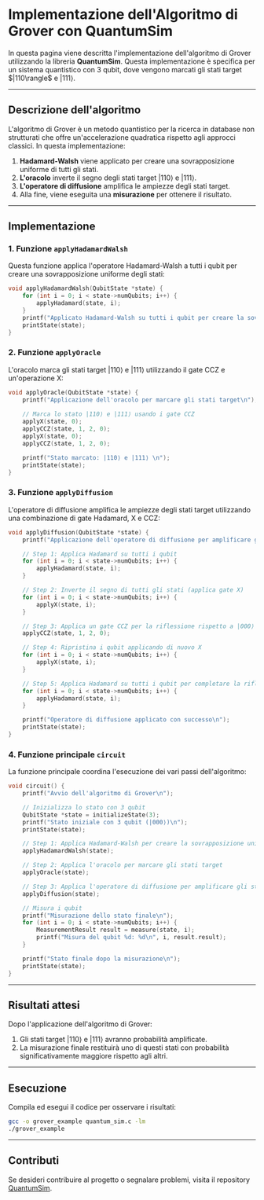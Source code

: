 # Implementazione dell'Algoritmo di Grover con QuantumSim

In questa pagina viene descritta l'implementazione dell'algoritmo di Grover utilizzando la libreria **QuantumSim**. Questa implementazione è specifica per un sistema quantistico con 3 qubit, dove vengono marcati gli stati target $|110\rangle\$ e $|111\rangle$.

---

## Descrizione dell'algoritmo

L'algoritmo di Grover è un metodo quantistico per la ricerca in database non strutturati che offre un'accelerazione quadratica rispetto agli approcci classici. In questa implementazione:

1. **Hadamard-Walsh** viene applicato per creare una sovrapposizione uniforme di tutti gli stati.
2. **L'oracolo** inverte il segno degli stati target $|110\rangle$ e $|111\rangle$.
3. **L'operatore di diffusione** amplifica le ampiezze degli stati target.
4. Alla fine, viene eseguita una **misurazione** per ottenere il risultato.

---

## Implementazione

### 1. Funzione `applyHadamardWalsh`
Questa funzione applica l'operatore Hadamard-Walsh a tutti i qubit per creare una sovrapposizione uniforme degli stati:

```c
void applyHadamardWalsh(QubitState *state) {
    for (int i = 0; i < state->numQubits; i++) {
        applyHadamard(state, i);
    }
    printf("Applicato Hadamard-Walsh su tutti i qubit per creare la sovrapposizione uniforme\n");
    printState(state);
}
```

### 2. Funzione `applyOracle`
L'oracolo marca gli stati target $|110\rangle$ e $|111\rangle$ utilizzando il gate CCZ e un'operazione X:

```c
void applyOracle(QubitState *state) {
    printf("Applicazione dell'oracolo per marcare gli stati target\n");
    
    // Marca lo stato |110⟩ e |111⟩ usando i gate CCZ
    applyX(state, 0);
    applyCCZ(state, 1, 2, 0);
    applyX(state, 0);
    applyCCZ(state, 1, 2, 0);

    printf("Stato marcato: |110⟩ e |111⟩ \n");
    printState(state);
}
```

### 3. Funzione `applyDiffusion`
L'operatore di diffusione amplifica le ampiezze degli stati target utilizzando una combinazione di gate Hadamard, X e CCZ:

```c
void applyDiffusion(QubitState *state) {
    printf("Applicazione dell'operatore di diffusione per amplificare gli stati target\n");

    // Step 1: Applica Hadamard su tutti i qubit
    for (int i = 0; i < state->numQubits; i++) {
        applyHadamard(state, i);
    }

    // Step 2: Inverte il segno di tutti gli stati (applica gate X)
    for (int i = 0; i < state->numQubits; i++) {
        applyX(state, i);
    }

    // Step 3: Applica un gate CCZ per la riflessione rispetto a |000⟩
    applyCCZ(state, 1, 2, 0);

    // Step 4: Ripristina i qubit applicando di nuovo X
    for (int i = 0; i < state->numQubits; i++) {
        applyX(state, i);
    }

    // Step 5: Applica Hadamard su tutti i qubit per completare la riflessione
    for (int i = 0; i < state->numQubits; i++) {
        applyHadamard(state, i);
    }

    printf("Operatore di diffusione applicato con successo\n");
    printState(state);
}
```

### 4. Funzione principale `circuit`
La funzione principale coordina l'esecuzione dei vari passi dell'algoritmo:

```c
void circuit() {
    printf("Avvio dell'algoritmo di Grover\n");

    // Inizializza lo stato con 3 qubit
    QubitState *state = initializeState(3);
    printf("Stato iniziale con 3 qubit (|000⟩)\n");
    printState(state);

    // Step 1: Applica Hadamard-Walsh per creare la sovrapposizione uniforme
    applyHadamardWalsh(state);

    // Step 2: Applica l'oracolo per marcare gli stati target
    applyOracle(state);

    // Step 3: Applica l'operatore di diffusione per amplificare gli stati target
    applyDiffusion(state);

    // Misura i qubit
    printf("Misurazione dello stato finale\n");
    for (int i = 0; i < state->numQubits; i++) {
        MeasurementResult result = measure(state, i);
        printf("Misura del qubit %d: %d\n", i, result.result);
    }

    printf("Stato finale dopo la misurazione\n");
    printState(state);
}
```

---

## Risultati attesi
Dopo l'applicazione dell'algoritmo di Grover:
1. Gli stati target $|110\rangle$ e $|111\rangle$ avranno probabilità amplificate.
2. La misurazione finale restituirà uno di questi stati con probabilità significativamente maggiore rispetto agli altri.

---

## Esecuzione
Compila ed esegui il codice per osservare i risultati:

```bash
gcc -o grover_example quantum_sim.c -lm
./grover_example
```

---

## Contributi
Se desideri contribuire al progetto o segnalare problemi, visita il repository [QuantumSim](https://github.com/francescosisini/QuantumSim).
